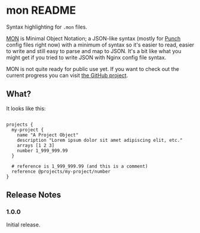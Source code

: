 # mon README

Syntax highlighting for `.mon` files.

[MON](https://github.com/schwingbat/MON) is Minimal Object Notation; a JSON-like syntax (mostly for [Punch](https://github.com/schwingbat/punch-cli) config files right now) with a minimum of syntax so it's easier to read, easier to write and still easy to parse and map to JSON. It's a bit like what you might get if you tried to write JSON with Nginx config file syntax.

MON is not quite ready for public use yet. If you want to check out the current progress you can visit [the GitHub project](https://github.com/schwingbat/MON).

## What?

It looks like this:

```mon

projects {
  my-project {
    name "A Project Object"
    description "Lorem ipsum dolor sit amet adipiscing elit, etc."
    arrays [1 2 3]
    number 1_999_999.99
  }

  # reference is 1_999_999.99 (and this is a comment)
  reference @projects/my-project/number
}

```

## Release Notes

### 1.0.0

Initial release.